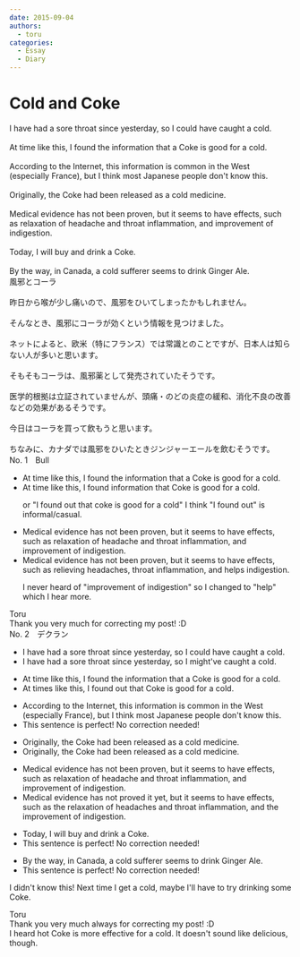 ```yaml
---
date: 2015-09-04
authors:
  - toru
categories:
  - Essay
  - Diary
---
```


<h1 id="subject_show">Cold and Coke</h1>
<div class="date" hidden>Sep 4, 2015 10:35</div>
<div id="post"><div id="body_show_ori">
I have had a sore throat since yesterday, so I could have caught a cold.<br/><br/>At time like this, I found the information that a Coke is good for a cold.<br/><br/>According to the Internet, this information is common in the West (especially France), but I think most Japanese people don't know this.<br/><br/>Originally, the Coke had been released as a cold medicine.<br/><br/>Medical evidence has not been proven, but it seems to have effects, such as relaxation of headache and throat inflammation, and improvement of indigestion.<br/><br/>Today, I will buy and drink a Coke.<br/><br/>By the way, in Canada, a cold sufferer seems to drink Ginger Ale.
</div></div>

<!-- more -->

<div id="post_ja"><div id="body_show_mo">
風邪とコーラ<br/><br/>昨日から喉が少し痛いので、風邪をひいてしまったかもしれません。<br/><br/>そんなとき、風邪にコーラが効くという情報を見つけました。<br/><br/>ネットによると、欧米（特にフランス）では常識とのことですが、日本人は知らない人が多いと思います。<br/><br/>そもそもコーラは、風邪薬として発売されていたそうです。<br/><br/>医学的根拠は立証されていませんが、頭痛・のどの炎症の緩和、消化不良の改善などの効果があるそうです。<br/><br/>今日はコーラを買って飲もうと思います。<br/><br/>ちなみに、カナダでは風邪をひいたときジンジャーエールを飲むそうです。
</div></div>
<div id="block"><div class="first_name"> No. 1　<span class="just_name">Bull</span></div><div id="block2">
<ul class="correction_field">
<li class="incorrect">At time like this, I found the information that a Coke is good for a cold.</li>
<li class="corrected correct">
At time like this, I found information that Coke is good for a cold.
<p class="correction_comment">or "I found out that coke is good for a cold" I think "I found out" is informal/casual.</p>
</li>
</ul>
<ul class="correction_field">
<li class="incorrect">Medical evidence has not been proven, but it seems to have effects, such as relaxation of headache and throat inflammation, and improvement of indigestion.</li>
<li class="corrected correct">
Medical evidence has not been proven, but it seems to have effects, such as<span class="f_blue"> reliev</span><span class="f_blue">ing</span> headaches, throat inflammation, and<span class="f_blue"> helps</span> indigestion.
<p class="correction_comment">I never heard of "improvement of indigestion" so I changed to "help" which I hear more.</p>
</li>
</ul>
</div><div class="name"><span class="just_name">Toru</span><br>
Thank you very much for correcting my post! :D
</div>
</div>
<div id="block"><div class="first_name"> No. 2　<span class="just_name">デクラン</span></div><div id="block2">
<ul class="correction_field">
<li class="incorrect">I have had a sore throat since yesterday, so I could have caught a cold.</li>
<li class="corrected correct">
I have had a sore throat since yesterday, so I <span class="f_blue">might've</span> caught a cold.
</li>
</ul>
<ul class="correction_field">
<li class="incorrect">At time like this, I found the information that a Coke is good for a cold.</li>
<li class="corrected correct">
At time<span class="f_red">s</span> like this, I found <span class="f_red">out that</span> Coke is good for a cold.
</li>
</ul>
<ul class="correction_field">
<li class="incorrect">According to the Internet, this information is common in the West (especially France), but I think most Japanese people don't know this.</li>
<li class="corrected perfect">This sentence is perfect! No correction needed!</li>
</ul>
<ul class="correction_field">
<li class="incorrect">Originally, the Coke had been released as a cold medicine.</li>
<li class="corrected correct">
Originally, <span class="sline">the </span>Coke had been released as a cold medicine.
</li>
</ul>
<ul class="correction_field">
<li class="incorrect">Medical evidence has not been proven, but it seems to have effects, such as relaxation of headache and throat inflammation, and improvement of indigestion.</li>
<li class="corrected correct">
Medical evidence has not <span class="f_red">proved it yet</span>, but it seems to have effects, such as <span class="f_red">the </span>relaxation of headache<span class="f_red">s</span> and throat inflammation, and <span class="f_red">the </span>improvement of indigestion.
</li>
</ul>
<ul class="correction_field">
<li class="incorrect">Today, I will buy and drink a Coke.</li>
<li class="corrected perfect">This sentence is perfect! No correction needed!</li>
</ul>
<ul class="correction_field">
<li class="incorrect">By the way, in Canada, a cold sufferer seems to drink Ginger Ale.</li>
<li class="corrected perfect">This sentence is perfect! No correction needed!</li>
</ul>
<p class="comment_small">
 I didn't know this! Next time I get a cold, maybe I'll have to try drinking some Coke.
</p>

</div><div class="name"><span class="just_name">Toru</span><br>
Thank you very much always for correcting my post! :D<br/>I heard hot Coke is more effective for a cold. It doesn't sound like delicious, though.
</div>
</div>

